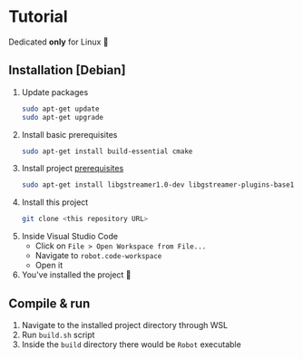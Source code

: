# Tutorial
Dedicated **only** for Linux 🐧

## Installation [Debian]
1. Update packages
    ```bash
    sudo apt-get update
    sudo apt-get upgrade
    ```
2. Install basic prerequisites
    ```bash
    sudo apt-get install build-essential cmake
    ```
3. Install project [prerequisites](https://gstreamer.freedesktop.org/documentation/installing/on-linux.html?gi-language=c#install-gstreamer-on-ubuntu-or-debian)
    ```bash
    sudo apt-get install libgstreamer1.0-dev libgstreamer-plugins-base1.0-dev libgstreamer-plugins-bad1.0-dev gstreamer1.0-plugins-base gstreamer1.0-plugins-good gstreamer1.0-plugins-bad gstreamer1.0-plugins-ugly gstreamer1.0-libav gstreamer1.0-tools gstreamer1.0-x gstreamer1.0-alsa gstreamer1.0-gl gstreamer1.0-gtk3 gstreamer1.0-qt5 gstreamer1.0-pulseaudio
    ```
4. Install this project
    ```bash
    git clone <this repository URL>
    ```
5. Inside Visual Studio Code
    - Click on `File > Open Workspace from File...`
    - Navigate to `robot.code-workspace`
    - Open it
6. You've installed the project 🎉

## Compile & run
1. Navigate to the installed project directory through WSL
2. Run `build.sh` script
3. Inside the `build` directory there would be `Robot` executable
